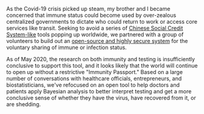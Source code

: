 As the Covid-19 crisis picked up steam, my brother and I became concerned that immune status could become used by over-zealous centralized governments to dictate who could return to work or access core services like transit. Seeking to avoid a series of [Chinese Social Credit System-like](https://www.wikiwand.com/en/Social_Credit_System) tools popping up worldwide, we partnered with a group of volunteers to build out an [open-source and highly secure system](https://imsafehealth.com/mission/) for the voluntary sharing of immune or infection status.

As of May 2020, the research on both immunity and testing is insufficiently conclusive to support this tool, and it looks likely that the world will continue to open up without a restrictive "Immunity Passport." Based on a large number of conversations with healthcare officials, entrepreneurs, and biostatisticians, we've refocused on an open tool to help doctors and patients apply Bayesian analysis to better interpret testing and get a more conclusive sense of whether they have the virus, have recovered from it, or are shedding.
